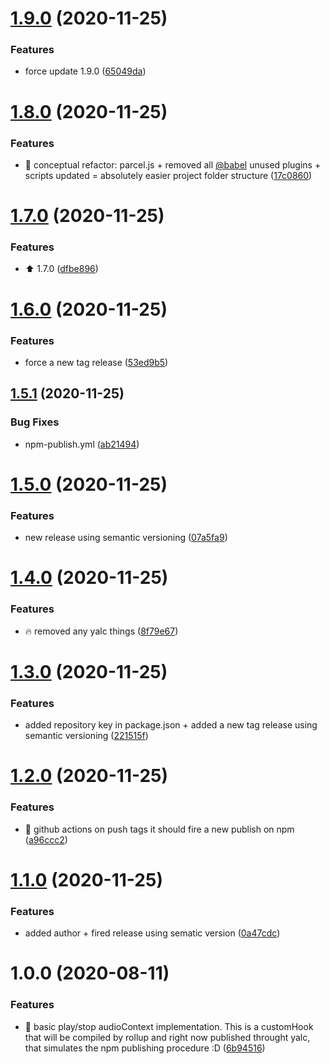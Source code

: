 # [1.9.0](https://github.com/lincerossa/jvibes/compare/v1.8.0...v1.9.0) (2020-11-25)


### Features

* force update 1.9.0 ([65049da](https://github.com/lincerossa/jvibes/commit/65049da2f23eea8951204d6ff233371ccd46e34b))

# [1.8.0](https://github.com/lincerossa/jvibes/compare/v1.7.0...v1.8.0) (2020-11-25)


### Features

* 🚀 conceptual refactor: parcel.js + removed all [@babel](https://github.com/babel) unused plugins + scripts updated = absolutely easier project folder structure ([17c0860](https://github.com/lincerossa/jvibes/commit/17c0860ededfcfd0b91239ac4cb31e4b8142bcca))

# [1.7.0](https://github.com/lincerossa/jvibes/compare/v1.6.0...v1.7.0) (2020-11-25)


### Features

* ⬆️ 1.7.0 ([dfbe896](https://github.com/lincerossa/jvibes/commit/dfbe896b6ca48ded8ad814d8ce589990b22f7dd5))

# [1.6.0](https://github.com/lincerossa/jvibes/compare/v1.5.1...v1.6.0) (2020-11-25)


### Features

* force a new tag release ([53ed9b5](https://github.com/lincerossa/jvibes/commit/53ed9b5e6273b76558cb4889fab657e8d7403fe2))

## [1.5.1](https://github.com/lincerossa/jvibes/compare/v1.5.0...v1.5.1) (2020-11-25)


### Bug Fixes

* npm-publish.yml ([ab21494](https://github.com/lincerossa/jvibes/commit/ab21494c744dbf83ea3a91f83491f449a9612ab6))

# [1.5.0](https://github.com/lincerossa/jvibes/compare/v1.4.0...v1.5.0) (2020-11-25)


### Features

* new release using semantic versioning ([07a5fa9](https://github.com/lincerossa/jvibes/commit/07a5fa95926984c290c1a87d6ee4da34e3cca0e3))

# [1.4.0](https://github.com/lincerossa/jvibes/compare/v1.3.0...v1.4.0) (2020-11-25)


### Features

* 🔥 removed any yalc things ([8f79e67](https://github.com/lincerossa/jvibes/commit/8f79e679881b40706c750faabfbb908f4ef6209f))

# [1.3.0](https://github.com/lincerossa/jvibes/compare/v1.2.0...v1.3.0) (2020-11-25)


### Features

* added repository key in package.json + added a new tag release using semantic versioning ([221515f](https://github.com/lincerossa/jvibes/commit/221515f08ad95bc4a0024cf0b5b71376e7f65832))

# [1.2.0](https://github.com/Lincerossa/jvibes/compare/v1.1.0...v1.2.0) (2020-11-25)


### Features

* 🤖 github actions on push tags it should fire a new publish on npm ([a96ccc2](https://github.com/Lincerossa/jvibes/commit/a96ccc23217a8e05d48793ac5a84d331cb26d3fb))

# [1.1.0](https://github.com/Lincerossa/jvibes/compare/v1.0.0...v1.1.0) (2020-11-25)


### Features

* added author + fired release using sematic version ([0a47cdc](https://github.com/Lincerossa/jvibes/commit/0a47cdc2b0c8f0f6cd5a419c0863f4c930bbac3a))

# 1.0.0 (2020-08-11)


### Features

* 🚀 basic play/stop audioContext implementation.  This is a customHook that will be compiled by rollup and right now published throught yalc, that simulates the npm publishing procedure :D ([6b94516](https://github.com/Lincerossa/jvibes/commit/6b945161314a4292beff400bdbeec4a620b1efbf))
